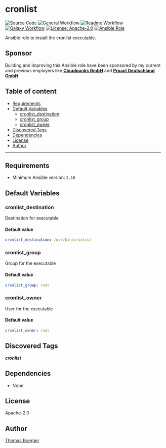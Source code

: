 # cronlist

[![Source Code](https://img.shields.io/badge/github-source%20code-blue?logo=github&amp;logoColor=white)](https://github.com/rolehippie/cronlist)
[![General Workflow](https://github.com/rolehippie/cronlist/actions/workflows/general.yml/badge.svg)](https://github.com/rolehippie/cronlist/actions/workflows/general.yml)
[![Readme Workflow](https://github.com/rolehippie/cronlist/actions/workflows/readme.yml/badge.svg)](https://github.com/rolehippie/cronlist/actions/workflows/readme.yml)
[![Galaxy Workflow](https://github.com/rolehippie/cronlist/actions/workflows/galaxy.yml/badge.svg)](https://github.com/rolehippie/cronlist/actions/workflows/galaxy.yml)
[![License: Apache-2.0](https://img.shields.io/github/license/rolehippie/cronlist)](https://github.com/rolehippie/cronlist/blob/master/LICENSE)
[![Ansible Role](https://img.shields.io/badge/role-rolehippie.cronlist-blue)](https://galaxy.ansible.com/rolehippie/cronlist)

Ansible role to install the cronlist executable.

## Sponsor

Building and improving this Ansible role have been sponsored by my current and previous employers like **[Cloudpunks GmbH](https://cloudpunks.de)** and **[Proact Deutschland GmbH](https://www.proact.eu)**.

## Table of content

- [Requirements](#requirements)
- [Default Variables](#default-variables)
  - [cronlist_destination](#cronlist_destination)
  - [cronlist_group](#cronlist_group)
  - [cronlist_owner](#cronlist_owner)
- [Discovered Tags](#discovered-tags)
- [Dependencies](#dependencies)
- [License](#license)
- [Author](#author)

---

## Requirements

- Minimum Ansible version: `2.10`


## Default Variables

### cronlist_destination

Destination for executable

#### Default value

```YAML
cronlist_destination: /usr/bin/cronlist
```

### cronlist_group

Group for the executable

#### Default value

```YAML
cronlist_group: root
```

### cronlist_owner

User for the executable

#### Default value

```YAML
cronlist_owner: root
```

## Discovered Tags

**_cronlist_**


## Dependencies

- None

## License

Apache-2.0

## Author

[Thomas Boerger](https://github.com/tboerger)
